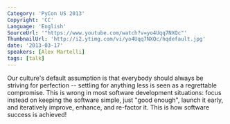 ```yaml
---
Category: 'PyCon US 2013'
Copyright: 'CC'
Language: 'English'
SourceUrl: '"https://www.youtube.com/watch?v=yo4Uqq7NXQc"'
ThumbnailUrl: 'http://i2.ytimg.com/vi/yo4Uqq7NXQc/hqdefault.jpg'
date: '2013-03-17'
speakers: [Alex Martelli]
tags: [talk]
---
```

Our culture's default assumption is that everybody should always be striving for perfection -- settling for anything less is seen as a regrettable compromise.  This is wrong in most software development situations: focus instead on keeping the software simple, just "good enough", launch it early, and iteratively improve, enhance, and re-factor it.  This is how software success is achieved!
